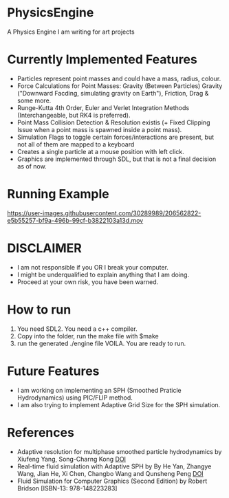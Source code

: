 # PhysicsEngine
A Physics Engine I am writing for art projects

# Currently Implemented Features
- Particles represent point masses and could have a mass, radius, colour.
- Force Calculations for Point Masses: Gravity (Between Particles) Gravity ("Downward Facding, simulating gravity on Earth"), Friction, Drag & some more.
- Runge-Kutta 4th Order, Euler and Verlet Integration Methods (Interchangeable, but RK4 is preferred).
- Point Mass Collision Detection & Resolution existis (+ Fixed Clipping Issue when a point mass is spawned inside a point mass).
- Simulation Flags to toggle certain forces/interactions are present, but not all of them are mapped to a keyboard
- Creates a single particle at a mouse position with left click.
- Graphics are implemented through SDL, but that is not a final decision as of now.


# Running Example
https://user-images.githubusercontent.com/30289989/206562822-e5b55257-bf9a-496b-99cf-b3822103a13d.mov



# DISCLAIMER
- I am not responsible if you OR I break your computer.
- I might be underqualified to explain anything that I am doing.
- Proceed at your own risk, you have been warned.


# How to run
1. You need SDL2. You need a c++ compiler.
2. Copy into the folder, run the make file with $make
3. run the generated ./engine file
VOILA. You are ready to run.

# Future Features
- I am working on implementing an SPH (Smoothed Praticle Hydrodynamics) using PIC/FLIP method.
- I am also trying to implement Adaptive Grid Size for the SPH simulation.

# References 
- Adaptive resolution for multiphase smoothed particle hydrodynamics by Xiufeng Yang, Song-Charng Kong [DOI](https://doi.org/10.1016/j.cpc.2019.01.002)
- Real-time fluid simulation with Adaptive SPH by By He Yan, Zhangye Wang, Jian He, Xi Chen, Changbo Wang and Qunsheng Peng [DOI](https://doi.org/10.1002/cav.300)
- Fluid Simulation for Computer Graphics (Second Edition) by Robert Bridson [ISBN-13: 978-148223283]



